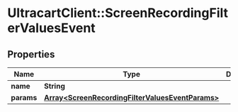 # UltracartClient::ScreenRecordingFilterValuesEvent

## Properties
Name | Type | Description | Notes
------------ | ------------- | ------------- | -------------
**name** | **String** |  | [optional] 
**params** | [**Array&lt;ScreenRecordingFilterValuesEventParams&gt;**](ScreenRecordingFilterValuesEventParams.md) |  | [optional] 


